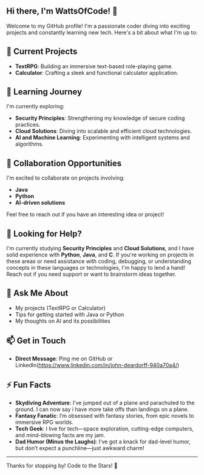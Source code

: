 ## Hi there, I'm WattsOfCode! 👋

Welcome to my GitHub profile! I'm a passionate coder diving into exciting projects and constantly learning new tech. Here's a bit about what I'm up to:

## 🔭 Current Projects
- **TextRPG**: Building an immersive text-based role-playing game.
- **Calculator**: Crafting a sleek and functional calculator application.

## 🌱 Learning Journey
I'm currently exploring:
- **Security Principles**: Strengthening my knowledge of secure coding practices.
- **Cloud Solutions**: Diving into scalable and efficient cloud technologies.
- **AI and Machine Learning**: Experimenting with intelligent systems and algorithms.

## 👯 Collaboration Opportunities
I'm excited to collaborate on projects involving:
- **Java**
- **Python**
- **AI-driven solutions**

Feel free to reach out if you have an interesting idea or project!

## 🤔 Looking for Help?
  I'm currently studying **Security Principles** and **Cloud Solutions**, and I have solid experience with **Python**, 
  **Java**, and **C**. If you're working on projects in these areas or need assistance with coding, debugging, or understanding 
  concepts in these languages or technologies, I'm happy to lend a hand! Reach out if you need support or want to brainstorm 
  ideas together.

## 💬 Ask Me About
- My projects (TextRPG or Calculator)
- Tips for getting started with Java or Python
- My thoughts on AI and its possibilities

## 📫 Get in Touch
- **Direct Message**: Ping me on GitHub or LinkedIn(https://www.linkedin.com/in/john-deardorff-940a70a4/)

## ⚡ Fun Facts
- **Skydiving Adventure**: I’ve jumped out of a plane and parachuted to the ground. I can now say i have more take offs than landings on a plane.
- **Fantasy Fanatic**: I’m obsessed with fantasy stories, from epic novels to immersive RPG worlds.
- **Tech Geek**: I live for tech—space exploration, cutting-edge computers, and mind-blowing facts are my jam.
- **Dad Humor (Minus the Laughs)**: I’ve got a knack for dad-level humor, but don’t expect a punchline—just awkward charm!

---

Thanks for stopping by! Code to the Stars! 🚀
